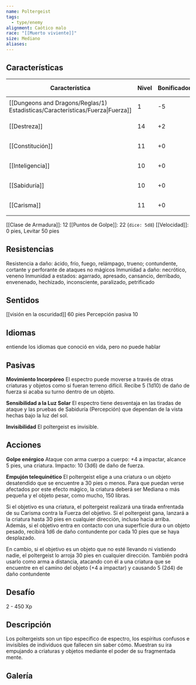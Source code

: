 ```yaml
---
name: Poltergeist
tags:
  - type/enemy
alignment: Caótico malo
race: "[[Muerto viviente]]"
size: Mediano
aliases:
---
```


## Características

| Característica                                                                 | Nivel | Bonificador | Lanzar dado      |
| ------------------------------------------------------------------------------ | ----- | ----------- | ---------------- |
| [[Dungeons and Dragons/Reglas/1) Estadisticas/Características/Fuerza\|Fuerza]] | 1     | -5          | `dice: 1d20 + 0` |
| [[Destreza]]                                                                   | 14    | +2          | `dice: 1d20 + 0` |
| [[Constitución]]                                                               | 11    | +0          | `dice: 1d20 + 0` |
| [[Inteligencia]]                                                               | 10    | +0          | `dice: 1d20 + 0` |
| [[Sabiduría]]                                                                  | 10    | +0          | `dice: 1d20 + 0` |
| [[Carisma]]                                                                    | 11    | +0          | `dice: 1d20 + 0` |

[[Clase de Armadura]]: 12
[[Puntos de Golpe]]: 22 (`dice: 5d8`)
[[Velocidad]]: 0 pies, Levitar 50 pies

## Resistencias

Resistencia a daño: ácido, frío, fuego, relámpago, trueno; contundente, cortante y perforante de ataques no mágicos
Inmunidad a daño: necrótico, veneno
Inmunidad a estados: agarrado, apresado, cansancio, derribado, envenenado, hechizado, inconsciente, paralizado, petrificado

## Sentidos

[[visión en la oscuridad]] 60 pies
Percepción pasiva 10

## Idiomas

entiende los idiomas que conoció en vida, pero no puede hablar

## Pasivas

**Movimiento Incorpóreo**
El espectro puede moverse a través de otras criaturas y objetos como si fueran terreno difícil. Recibe 5 (1d10) de daño de fuerza si acaba su turno dentro de un objeto.

**Sensibilidad a la Luz Solar**
El espectro tiene desventaja en las tiradas de ataque y las pruebas de Sabiduría (Percepción) que dependan de la vista hechas bajo la luz del sol.

**Invisibilidad**
El poltergeist es invisible.

## Acciones

**Golpe enérgico**
Ataque con arma cuerpo a cuerpo: +4 a impactar, alcance 5 pies, una criatura. 
Impacto: 10 (3d6) de daño de fuerza.


**Empujón telequinético**
El poltergeist elige a una criatura o un objeto desatendido que se encuentre a 30 pies o menos. Para que puedan verse afectados por este efecto mágico, la criatura deberá ser Mediana o más pequeña y el objeto pesar, como mucho, 150 libras.

Si el objetivo es una criatura, el poltergeist realizará una tirada enfrentada de su Carisma contra la Fuerza del objetivo. Si el poltergeist gana, lanzará a la criatura hasta 30 pies en
cualquier dirección, incluso hacia arriba. Además, si el objetivo entra en contacto con una superficie dura o un objeto pesado, recibirá 1d6 de daño contundente por cada 10 pies que se haya desplazado.

En cambio, si el objetivo es un objeto que no esté llevando ni vistiendo nadie, el poltergeist lo arroja 30 pies en cualquier dirección. También podrá usarlo como arma a distancia, atacando con él a una criatura que se encuentre en el camino del objeto (+4 a impactar) y causando 5 (2d4) de daño contundente


## Desafío

2 - 450 Xp

## Descripción

Los poltergeists son un tipo específico de espectro, los espíritus confusos e invisibles de individuos que fallecen sin saber cómo. Muestran su ira empujando a criaturas y objetos mediante el poder de su fragmentada mente.

## Galería


